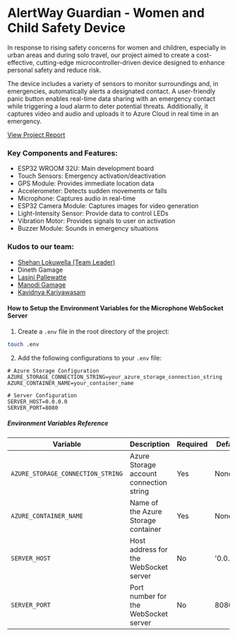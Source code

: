 # AlertWay Guardian - Women and Child Safety Device

In response to rising safety concerns for women and children, especially in urban areas and during solo travel, our project aimed to create a cost-effective, cutting-edge microcontroller-driven device designed to enhance personal safety and reduce risk.

The device includes a variety of sensors to monitor surroundings and, in emergencies, automatically alerts a designated contact. A user-friendly panic button enables real-time data sharing with an emergency contact while triggering a loud alarm to deter potential threats. Additionally, it captures video and audio and uploads it to Azure Cloud in real time in an emergency.

[View Project Report](report/report-project-alert-way-guardian.pdf)


### Key Components and Features:

- ESP32 WROOM 32U: Main development board
- Touch Sensors: Emergency activation/deactivation
- GPS Module: Provides immediate location data
- Accelerometer: Detects sudden movements or falls
- Microphone: Captures audio in real-time
- ESP32 Camera Module: Captures images for video generation
- Light-Intensity Sensor: Provide data to control LEDs
- Vibration Motor: Provides signals to user on activation
- Buzzer Module: Sounds in emergency situations

### Kudos to our team:

- [Shehan Lokuwella (Team Leader)](https://github.com/Shehan013)
- Dineth Gamage
- [Lasini Pallewatte](https://github.com/lasiniip)
- [Manodi Gamage](https://github.com/manodi-gamage)
- [Kavidnya Kariyawasam](https://github.com/Kavindya-Kariyawasam)


#### How to Setup the Environment Variables for the Microphone WebSocket Server

1. Create a `.env` file in the root directory of the project:

```bash
touch .env
```

2. Add the following configurations to your `.env` file:

```plaintext
# Azure Storage Configuration
AZURE_STORAGE_CONNECTION_STRING=your_azure_storage_connection_string
AZURE_CONTAINER_NAME=your_container_name

# Server Configuration
SERVER_HOST=0.0.0.0
SERVER_PORT=8080
```

##### Environment Variables Reference

| Variable                          | Description                             | Required | Default   |
| --------------------------------- | --------------------------------------- | -------- | --------- |
| `AZURE_STORAGE_CONNECTION_STRING` | Azure Storage account connection string | Yes      | None      |
| `AZURE_CONTAINER_NAME`            | Name of the Azure Storage container     | Yes      | None      |
| `SERVER_HOST`                     | Host address for the WebSocket server   | No       | '0.0.0.0' |
| `SERVER_PORT`                     | Port number for the WebSocket server    | No       | 8080      |
